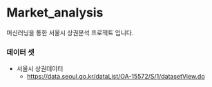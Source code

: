 # Market_analysis
머신러닝을 통한 서울시 상권분석 프로젝트 입니다.


### 데이터 셋
- 서울시 상권데이터
  - https://data.seoul.go.kr/dataList/OA-15572/S/1/datasetView.do
